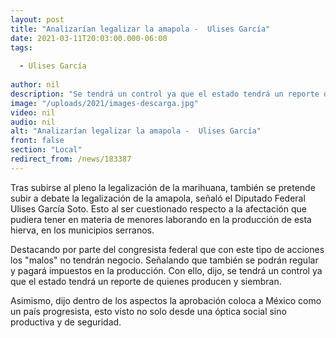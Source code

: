 ```yaml
---
layout: post
title: "Analizarían legalizar la amapola -  Ulises García"
date: 2021-03-11T20:03:00.000-06:00
tags:
  
  - Ulises García
  
author: nil
description: "Se tendrá un control ya que el estado tendrá un reporte de quienes producen y siembran"
image: "/uploads/2021/images-descarga.jpg"
video: nil
audio: nil
alt: "Analizarían legalizar la amapola -  Ulises García"
front: false
section: "Local"
redirect_from: /news/183387
---
```


Tras subirse al pleno la legalización de la marihuana, también se pretende subir a debate la legalización de la amapola, señaló el Diputado Federal Ulises García Soto. Esto al ser cuestionado respecto a la afectación que pudiera tener en materia de menores laborando en la producción de esta hierva, en los municipios serranos. 

Destacando por parte del congresista federal que con este tipo de acciones los "malos" no tendrán negocio. Señalando que también se podrán regular y pagará impuestos en la producción. Con ello, dijo, se tendrá un control ya que el estado tendrá un reporte de quienes producen y siembran. 

Asimismo, dijo dentro de los aspectos la aprobación coloca a México como un país progresista, esto visto no solo desde una óptica social sino productiva y de seguridad.